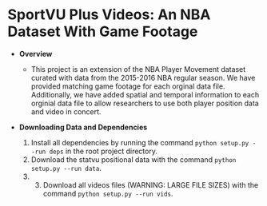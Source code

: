 # SportVU Plus Videos: An NBA Dataset With Game Footage

- **Overview**
    - This project is an extension of the NBA Player Movement dataset curated with data from the 2015-2016 NBA regular season. We have provided matching game footage for each orginal data file. Additionally, we have added spatial and temporal information to each orginial data file to allow researchers to use both player position data and video in concert.

- **Downloading Data and Dependencies**
    1. Install all dependencies by running the command ```python setup.py --run deps``` in the root project directory.
    2. Download the statvu positional data with the command ```python setup.py --run data```.
    3. 3. Download all videos files (WARNING: LARGE FILE SIZES) with the command ```python setup.py --run vids```.
